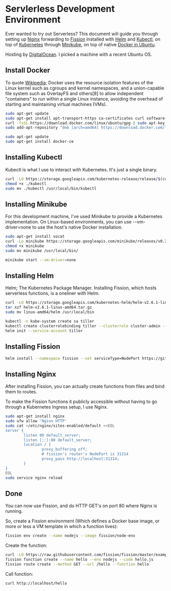 # Servlerless Development Environment

Ever wanted to try out Serverless? This document will guide you through setting up [Nginx](https://nginx.org/en/)
forwarding to [Fission](https://github.com/fission/fission) installed with [Helm](https://github.com/kubernetes/helm)
and [Kubectl](https://kubernetes.io/docs/user-guide/kubectl/), on top of [Kubernetes](https://kubernetes.io)
through [Minikube](https://github.com/kubernetes/minikube), on top of native
[Docker in Ubuntu](https://docs.docker.com/engine/installation/linux/docker-ce/ubuntu/).

Hosting by [DigitalOcean](https://www.digitalocean.com). I picked a machine with a recent Ubuntu OS.

## Install Docker

To quote [Wikipedia](https://en.wikipedia.org/wiki/Docker_(software));
Docker uses the resource isolation features of the Linux kernel such as cgroups and kernel
namespaces, and a union-capable file system such as OverlayFS and others[8] to allow independent "containers" to
run within a single Linux instance, avoiding the overhead of starting and maintaining virtual machines (VMs).

```bash
sudo apt-get update
sudo apt-get install apt-transport-https ca-certificates curl software-properties-common
curl -fsSL https://download.docker.com/linux/ubuntu/gpg | sudo apt-key add -
sudo add-apt-repository "deb [arch=amd64] https://download.docker.com/linux/ubuntu $(lsb_release -cs) stable"

sudo apt-get update
sudo apt-get install docker-ce
```

## Installing Kubectl

Kubectl is what I use to interact with Kubernetes. It's just a single binary.

```bash
curl -LO https://storage.googleapis.com/kubernetes-release/release/$(curl -s https://storage.googleapis.com/kubernetes-release/release/stable.txt)/bin/linux/amd64/kubectl
chmod +x ./kubectl
sudo mv ./kubectl /usr/local/bin/kubectl
```

## Installing Minikube

For this development machine, I've used Minikube to provide a Kubernetes implementation.
On Linux-based environments, you can use --vm-driver=none to use the host's native Docker installation.

```bash
sudo apt-get install socat
curl -Lo minikube https://storage.googleapis.com/minikube/releases/v0.22.2/minikube-linux-amd64
chmod +x minikube
sudo mv minikube /usr/local/bin/

minikube start --vm-driver=none
```

## Installing Helm

Helm; The Kubernetes Package Manager. Installing Fission, which hosts serverless functions, is a oneliner with Helm.

```bash
curl -LO https://storage.googleapis.com/kubernetes-helm/helm-v2.6.1-linux-amd64.tar.gz
tar xzf helm-v2.6.1-linux-amd64.tar.gz
sudo mv linux-amd64/helm /usr/local/bin

kubectl -n kube-system create sa tiller
kubectl create clusterrolebinding tiller --clusterrole cluster-admin --serviceaccount=kube-system:tiller
helm init --service-account tiller
```
## Installing Fission

```bash
helm install --namespace fission --set serviceType=NodePort https://github.com/fission/fission/releases/download/v0.2.1/fission-all-v0.2.1.tgz
```

## Installing Nginx

After installing Fission, you can actually create functions from files and bind them to routes.

To make the Fission functions it publicly accessible without having to go through a Kubernetes Ingress setup, I use Nginx.

```bash
sudo apt-get install nginx
sudo ufw allow 'Nginx HTTP'
sudo cat >/etc/nginx/sites-enabled/default <<EOL
server {
        listen 80 default_server;
        listen [::]:80 default_server;
        location / {
                proxy_buffering off;
                # fission's router's NodePort is 31314
                proxy_pass http://localhost:31314;
        }
}
EOL
sudo service nginx reload
```

## Done

You can now use Fission, and do HTTP GET's on port 80 where Nginx is running.

So, create a Fission environment (Which defines a Docker base image, or more or less a VM template in which a function lives):

```bash
fission env create --name nodejs --image fission/node-env
```

Create the function:

```bash
curl -LO https://raw.githubusercontent.com/fission/fission/master/examples/nodejs/hello.js
fission function create --name hello --env nodejs --code hello.js
fission route create --method GET --url /hello --function hello
```

Call function:

```bash
curl http://localhost/hello
```
